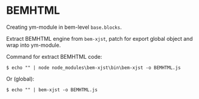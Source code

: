 # BEMHTML

Creating ym-module in bem-level `base.blocks`.

Extract BEMHTML engine from `bem-xjst`, patch for export global object and wrap into ym-module.

Command for extract BEMHTML code:
```shell
$ echo "" | node node_modules\bem-xjst\bin\bem-xjst -o BEMHTML.js
```
Or (global):
```shell
$ echo "" | bem-xjst -o BEMHTML.js
```
